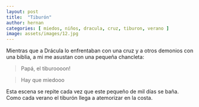 ```yaml
---
layout: post
title:  "Tiburón"
author: hernan
categories: [ miedos, niños, dracula, cruz, tiburon, verano ]
image: assets/images/12.jpg
---
```


Mientras que a Drácula lo enfrentaban con una cruz y a otros demonios con una biblia, a mi me asustan con una pequeña chancleta: 

>Papá, el tiburoooon!

> Hay que miedooo

Esta escena se repite  cada vez que este pequeño de mil días se baña. Como cada verano el tiburón llega a atemorizar en la costa.
